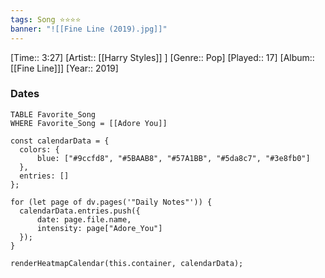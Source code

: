```yaml
---
tags: Song ⭐⭐⭐⭐ 
banner: "![[Fine Line (2019).jpg]]"
---
```

[Time:: 3:27]
[Artist:: [[Harry Styles]] ]
[Genre:: Pop]
[Played:: 17]
[Album:: [[Fine Line]]]
[Year:: 2019]
### Dates
````dataview
TABLE Favorite_Song
WHERE Favorite_Song = [[Adore You]]
````

  ```dataviewjs
const calendarData = { 
	colors: { 
		blue: ["#9ccfd8", "#5BAAB8", "#57A1BB", "#5da8c7", "#3e8fb0"] 
	}, 
	entries: [] 
}; 

for (let page of dv.pages('"Daily Notes"')) { 
	calendarData.entries.push({ 
		date: page.file.name, 
		intensity: page["Adore_You"]
	}); 
} 

renderHeatmapCalendar(this.container, calendarData);
```

